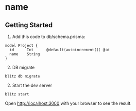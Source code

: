 # __name__

## Getting Started

1. Add this code to db/schema.prisma:

```
model Project {
  id      Int      @default(autoincrement()) @id
  name    String
}
```

2. DB migrate

```
blitz db migrate
```

2. Start the dev server

```
blitz start
```

Open [http://localhost:3000](http://localhost:3000) with your browser to see the result.
